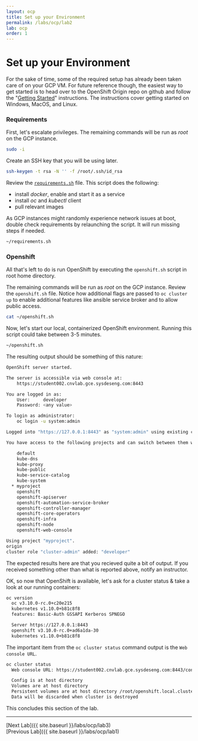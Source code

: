 ```yaml
---
layout: ocp
title: Set up your Environment
permalink: /labs/ocp/lab2
lab: ocp
order: 1
---
```


# Set up your Environment

For the sake of time, some of the required setup has already been taken care of on your GCP VM. For future reference though, the easiest way to get started is to head over to the OpenShift Origin repo on github and follow the "[Getting Started](https://github.com/openshift/origin/blob/master/docs/cluster_up_down.md)" instructions. The instructions cover getting started on Windows, MacOS, and Linux.

### Requirements

First, let's escalate privileges. The remaining commands will be run as _root_ on the GCP instance.

```bash
sudo -i
```

Create an SSH key that you will be using later.

```bash
ssh-keygen -t rsa -N '' -f /root/.ssh/id_rsa
```

Review the [`requirements.sh`](https://github.com/scollier/kubevirt-tutorial/blob/master/administrator/requirements.sh) file. This script does the following:

- install *docker*, enable and start it as a service
- install *oc* and *kubectl* client
- pull relevant images

As GCP instances might randomly experience network issues at boot, double check requirements by relaunching the script. It will run missing steps if needed.

```bash
~/requirements.sh
```

### Openshift

All that's left to do is run OpenShift by executing the `openshift.sh` script in root home directory.

The remaining commands will be run as _root_ on the GCP instance. Review the `openshift.sh` file. Notice how additional flags are passed to `oc cluster up` to enable additional features like ansible service broker and to allow public access.

```bash
cat ~/openshift.sh
```

Now, let's start our local, containerized OpenShift environment. Running this script could take between 3-5 minutes.

```bash
~/openshift.sh
```

The resulting output should be something of this nature:

```bash
OpenShift server started.

The server is accessible via web console at:
    https://student002.cnvlab.gce.sysdeseng.com:8443

You are logged in as:
    User:     developer
    Password: <any value>

To login as administrator:
    oc login -u system:admin

Logged into "https://127.0.0.1:8443" as "system:admin" using existing credentials.

You have access to the following projects and can switch between them with 'oc project <projectname>':

    default
    kube-dns
    kube-proxy
    kube-public
    kube-service-catalog
    kube-system
  * myproject
    openshift
    openshift-apiserver
    openshift-automation-service-broker
    openshift-controller-manager
    openshift-core-operators
    openshift-infra
    openshift-node
    openshift-web-console

Using project "myproject".
origin
cluster role "cluster-admin" added: "developer"
```

The expected results here are that you recieved quite a bit of output. If you received something other than what is reported above, notify an instructor.

OK, so now that OpenShift is available, let's ask for a cluster status & take a look at our running containers:

```bash
oc version
  oc v3.10.0-rc.0+c20e215
  kubernetes v1.10.0+b81c8f8
  features: Basic-Auth GSSAPI Kerberos SPNEGO

  Server https://127.0.0.1:8443
  openshift v3.10.0-rc.0+ad6a1da-30
  kubernetes v1.10.0+b81c8f8
```

The important item from the `oc cluster status` command output is the `Web console URL`.

```bash
oc cluster status
  Web console URL: https://student002.cnvlab.gce.sysdeseng.com:8443/console/

  Config is at host directory
  Volumes are at host directory
  Persistent volumes are at host directory /root/openshift.local.clusterup/openshift.local.pv
  Data will be discarded when cluster is destroyed
```

This concludes this section of the lab.

---

[Next Lab]({{ site.baseurl }}/labs/ocp/lab3)\
[Previous Lab]({{ site.baseurl }}/labs/ocp/lab1)
